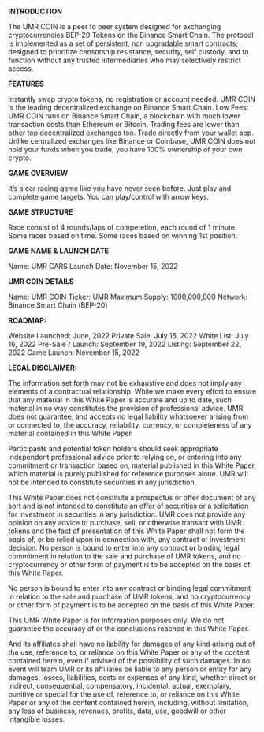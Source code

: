 **INTRODUCTION**

The UMR COIN  is a peer to peer system designed for exchanging cryptocurrencies BEP-20 Tokens on the Binance Smart Chain. The protocol is implemented as a set of persistent, non upgradable smart contracts; designed to prioritize censorship resistance, security, self custody, and to function without any trusted intermediaries who may selectively restrict access.

**FEATURES**

Instantly swap crypto tokens, no registration or account needed.
UMR COIN is the leading decentralized exchange on Binance Smart Chain.
Low Fees: UMR COIN runs on Binance Smart Chain, a blockchain with much lower transaction costs than Ethereum or Bitcoin. Trading fees are lower than other top decentralized exchanges too.
Trade directly from your wallet app. Unlike centralized exchanges like Binance or Coinbase, UMR COIN does not hold your funds when you trade, you have 100% ownership of your own crypto.


**GAME OVERVIEW**

It’s a car racing game like you have never seen before.
Just play and complete game targets.
You can play/control with arrow keys.

**GAME STRUCTURE**

Race consist of 4 rounds/laps of competetion, each round of 1 minute.
Some races based on time.
Some races based on winning 1st position.

**GAME NAME & LAUNCH DATE**

Name: UMR CARS
Launch Date: November 15, 2022

**UMR COIN DETAILS**

Name: UMR COIN
Ticker: UMR
Maximum Supply: 1000,000,000
Network: Binance Smart Chain (BEP-20)

**ROADMAP:**

Website Launched: June, 2022
Private Sale: July 15, 2022
White List: July 16, 2022
Pre-Sale / Launch: September 19, 2022
Listing: September 22, 2022
Game Launch: November 15, 2022

**LEGAL DISCLAIMER:**

The information set forth may not be exhaustive and does not imply any elements of a contractual relationship. While we make every effort to ensure that any material in this White Paper is accurate and up to date, such material in no way constitutes the provision of professional advice. UMR does not guarantee, and accepts no legal liability whatsoever arising from or connected to, the accuracy, reliability, currency, or completeness of any material contained in this White Paper.

Participants and potential token holders should seek appropriate independent professional advice prior to relying on, or entering into any commitment or transaction based on, material published in this White Paper, which material is purely published for reference purposes alone. UMR will not be intended to constitute securities in any jurisdiction.

This White Paper does not constitute a prospectus or offer document of any sort and is not intended to constitute an offer of securities or a solicitation for investment in securities in any jurisdiction. UMR does not provide any opinion on any advice to purchase, sell, or otherwise transact with UMR tokens and the fact of presentation of this White Paper shall not form the basis of, or be relied upon in connection with, any contract or investment decision. No person is bound to enter into any contract or binding legal commitment in relation to the sale and purchase of UMR tokens, and no cryptocurrency or other form of payment is to be accepted on the basis of this White Paper. 

No person is bound to enter into any contract or binding legal commitment in relation to the sale and purchase of UMR tokens, and no cryptocurrency or other form of payment is to be accepted on the basis of this White Paper.

This UMR White Paper is for information purposes only. We do not guarantee the accuracy of or the conclusions reached in this White Paper.

And its affiliates shall have no liability for damages of any kind arising out of the use, reference to, or reliance on this White Paper or any of the content contained herein, even if advised of the possibility of such damages. In no event will team UMR or its affiliates be liable to any person or entity for any damages, losses, liabilities, costs or expenses of any kind, whether direct or indirect, consequential, compensatory, incidental, actual, exemplary, punitive or special for the use of, reference to, or reliance on this White Paper or any of the content contained herein, including, without limitation, any loss of business, revenues, profits, data, use, goodwill or other intangible losses.
